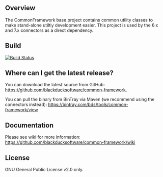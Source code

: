 ## Overview ##
The CommonFramework base project contains common utility classes to make stand-alone utiltiy development easier.  This project is used by the 6.x and 7.x connectors as a direct dependency.

## Build ##

[![Build Status](https://travis-ci.org/blackducksoftware/common-framework.svg?branch=master)](https://travis-ci.org/blackducksoftware/common-framework)

## Where can I get the latest release? ##
You can download the latest source from GitHub: https://github.com/blackducksoftware/common-framework. 

You can pull the binary from BinTray via Maven (we recommend using the connectors instead): https://bintray.com/bds/tools/common-framework/view

## Documentation ##

Please see wiki for more information: https://github.com/blackducksoftware/common-framework/wiki

## License ##
GNU General Public License v2.0 only.


